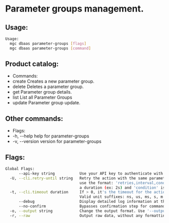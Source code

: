 # Parameter groups management.

## Usage:
```bash
Usage:
  mgc dbaas parameter-groups [flags]
  mgc dbaas parameter-groups [command]
```

## Product catalog:
- Commands:
- create      Creates a new parameter group.
- delete      Deletes a parameter group.
- get         Parameter group details.
- list        List all Parameter Groups
- update      Parameter group update.

## Other commands:
- Flags:
- -h, --help      help for parameter-groups
- -v, --version   version for parameter-groups

## Flags:
```bash
Global Flags:
      --api-key string           Use your API key to authenticate with the API
  -U, --cli.retry-until string   Retry the action with the same parameters until the given condition is met. The flag parameters
                                 use the format: 'retries,interval,condition', where 'retries' is a positive integer, 'interval' is
                                 a duration (ex: 2s) and 'condition' is a 'engine=value' pair such as "jsonpath=expression"
  -t, --cli.timeout duration     If > 0, it's the timeout for the action execution. It's specified as numbers and unit suffix.
                                 Valid unit suffixes: ns, us, ms, s, m and h. Examples: 300ms, 1m30s
      --debug                    Display detailed log information at the debug level
      --no-confirm               Bypasses confirmation step for commands that ask a confirmation from the user
  -o, --output string            Change the output format. Use '--output=help' to know more details.
  -r, --raw                      Output raw data, without any formatting or coloring
```

